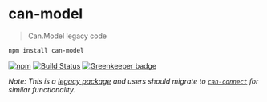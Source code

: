 # can-model

> Can.Model legacy code

```sh
npm install can-model
```

[![npm](https://img.shields.io/npm/v/can-model.svg)](https://www.npmjs.com/package/can-model)
[![Build Status](https://travis-ci.org/canjs/can-model.svg?branch=master)](https://travis-ci.org/canjs/can-model)
[![Greenkeeper badge](https://badges.greenkeeper.io/canjs/can-model.svg)](https://greenkeeper.io/)



*Note: This is a [legacy package](https://canjs.com/doc/can-legacy.html) and users should migrate to [`can-connect`](https://github.com/canjs/can-connect) for similar functionality.*

